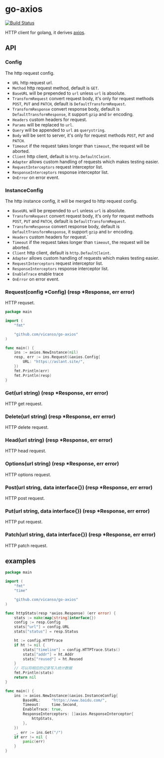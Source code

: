 # go-axios

[![Build Status](https://img.shields.io/travis/vicanso/go-axios.svg?label=linux+build)](https://travis-ci.org/vicanso/go-axios)

HTTP client for golang, it derives [axios](https://github.com/axios/axios).

## API

### Config

The http request config.

- `URL` http request url.
- `Method` http request method, default is `GET`.
- `BaseURL` will be prepended to `url` unless `url` is absolute.
- `TransformRequest` convert request body, it's only for request methods `POST`, `PUT` and `PATCH`, default is `DefaultTransformRequest`.
- `TransformResponse` convert response body, default is `DefaultTransformResponse`, it support `gzip` and `br` encoding.
- `Headers` custom headers for request.
- `Params` will be replaced to `url`.
- `Query` will be appended to `url` as `querystring`.
- `Body` will be sent to server, it's only for request methods `POST`, `PUT` and `PATCH`.
- `Timeout` if the request takes longer than `timeout`, the request will be aborted.
- `Client` http client, default is `http.DefaultCleint`.
- `Adapter` allows custom handling of requests which makes testing easier.
- `RequestInterceptors` request interceptor list.
- `ResponseInterceptors` response interceptor list.
- `OnError` on error event.

### InstanceConfig

The http instance config, it will be merged to http request config.

- `BaseURL` will be prepended to `url` unless `url` is absolute.
- `TransformRequest` convert request body, it's only for request methods `POST`, `PUT` and `PATCH`, default is `DefaultTransformRequest`.
- `TransformResponse` convert response body, default is `DefaultTransformResponse`, it support `gzip` and `br` encoding.
- `Headers` custom headers for request.`
- `Timeout` if the request takes longer than `timeout`, the request will be aborted.
- `Client` http client, default is `http.DefaultCleint`.
- `Adapter` allows custom handling of requests which makes testing easier.
- `RequestInterceptors` request interceptor list.
- `ResponseInterceptors` response interceptor list.
- `EnableTrace` enable trace
- `OnError` on error event.

### Request(config *Config) (resp *Response, err error)

HTTP requset.

```go
package main

import (
	"fmt"

	"github.com/vicanso/go-axios"
)

func main() {
	ins := axios.NewInstance(nil)
	resp, err := ins.Request(&axios.Config{
		URL: "https://aslant.site/",
	})
	fmt.Println(err)
	fmt.Println(resp)
}
```

### Get(url string) (resp *Response, err error)

HTTP get request.


### Delete(url string) (resp *Response, err error)

HTTP delete request.

### Head(url string) (resp *Response, err error) 

HTTP head request.

### Options(url string) (resp *Response, err error)

HTTP options request.

### Post(url string, data interface{}) (resp *Response, err error) 

HTTP post request.

### Put(url string, data interface{}) (resp *Response, err error)

HTTP put request.

### Patch(url string, data interface{}) (resp *Response, err error)

HTTP patch request.

## examples

```go
package main

import (
	"fmt"
	"time"

	"github.com/vicanso/go-axios"
)

func httpStats(resp *axios.Response) (err error) {
	stats := make(map[string]interface{})
	config := resp.Config
	stats["url"] = config.URL
	stats["status"] = resp.Status

	ht := config.HTTPTrace
	if ht != nil {
		stats["timeline"] = config.HTTPTrace.Stats()
		stats["addr"] = ht.Addr
		stats["reused"] = ht.Reused
	}
	// 可以将相应的记录写入统计数据
	fmt.Println(stats)
	return nil
}

func main() {
	ins := axios.NewInstance(&axios.InstanceConfig{
		BaseURL:     "https://www.baidu.com/",
		Timeout:     time.Second,
		EnableTrace: true,
		ResponseInterceptors: []axios.ResponseInterceptor{
			httpStats,
		},
	})
	_, err := ins.Get("/")
	if err != nil {
		panic(err)
	}
}
```